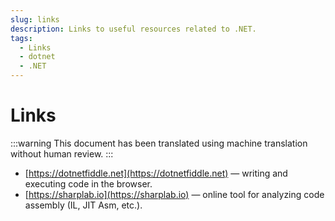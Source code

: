 ```yaml
---
slug: links
description: Links to useful resources related to .NET.
tags:
  - Links
  - dotnet
  - .NET
---
```


# Links

:::warning
This document has been translated using machine translation without human review.
:::

* [https://dotnetfiddle.net](https://dotnetfiddle.net) — writing and executing code in the browser.
* [https://sharplab.io](https://sharplab.io) — online tool for analyzing code assembly (IL, JIT Asm, etc.).
